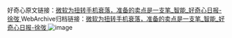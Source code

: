 好奇心原文链接：[微软为扭转手机衰落，准备的卖点是一支笔_智能_好奇心日报-徐弢 ](https://www.qdaily.com/articles/12602.html)
WebArchive归档链接：[微软为扭转手机衰落，准备的卖点是一支笔_智能_好奇心日报-徐弢 ](http://web.archive.org/web/20190623172828/https://www.qdaily.com/articles/12602.html)
![image](http://ww3.sinaimg.cn/large/007d5XDply1g3wjvxekc9j30u02vh7wh)